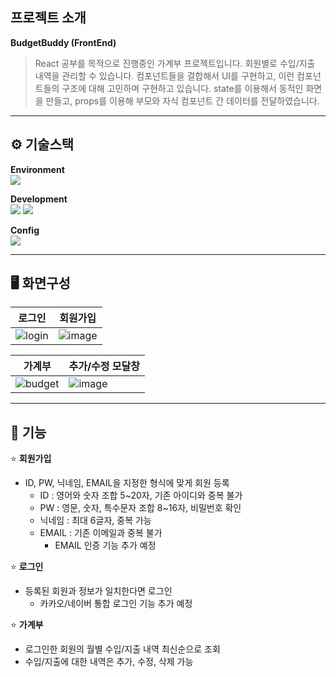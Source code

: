 
## 프로젝트 소개
**BudgetBuddy (FrontEnd)**  
> React 공부를 목적으로 진행중인 가계부 프로젝트입니다. 회원별로 수입/지출 내역을 관리할 수 있습니다. 컴포넌트들을 결합해서 UI를 구현하고, 이런 컴포넌트들의 구조에 대해 고민하며 구현하고 있습니다. state를 이용해서 동적인 화면을 만들고, props를 이용해 부모와 자식 컴포넌트 간 데이터를 전달하였습니다.  

* * *   
⚙️ 기술스택
-------------
**Environment**  
<img src="https://img.shields.io/badge/Visual_Studio_Code-0078D4?style=for-the-badge&logo=visual%20studio%20code&logoColor=white"/> 
  
**Development**  
<img src="https://img.shields.io/badge/JavaScript-F7DF1E?style=for-the-badge&logo=JavaScript&logoColor=white"/> <img src="https://img.shields.io/badge/React-20232A?style=for-the-badge&logo=react&logoColor=61DAFB"/> 
  
**Config**  
<img src="https://img.shields.io/badge/npm-CB3837?style=for-the-badge&logo=npm&logoColor=white"/> 

* * *     
🖥️ 화면구성
-------------
|로그인|회원가입|
|---|---|
|![login](https://github.com/user-attachments/assets/9b235353-d5e7-4904-8222-8fd3ee1628e6)|![image](https://github.com/user-attachments/assets/339ec25b-4ce5-452e-abd2-2e2318a2325b)|

|가계부|추가/수정 모달창|
|---|---|
|![budget](https://github.com/user-attachments/assets/f55740a0-e157-44e5-bd28-831068faa770)|![image](https://github.com/user-attachments/assets/ff1eb14f-ccb0-4888-b38d-41df1b65a5d9)|

* * *     
📌 기능
-------------
⭐ **회원가입**
- ID, PW, 닉네임, EMAIL을 지정한 형식에 맞게 회원 등록
  - ID : 영어와 숫자 조합 5~20자, 기존 아이디와 중복 불가
  - PW : 영문, 숫자, 특수문자 조합 8~16자, 비밀번호 확인
  - 닉네임 : 최대 6글자, 중복 가능
  - EMAIL : 기존 이메일과 중복 불가
    - EMAIL 인증 기능 추가 예정 
 
⭐ **로그인**
- 등록된 회원과 정보가 일치한다면 로그인
  - 카카오/네이버 통합 로그인 기능 추가 예정

⭐ **가계부**
- 로그인한 회원의 월별 수입/지출 내역 최신순으로 조회
- 수입/지출에 대한 내역은 추가, 수정, 삭제 가능
